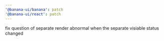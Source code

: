 ```yaml
---
'@banana-ui/banana': patch
'@banana-ui/react': patch
---
```


fix question of separate render abnormal when the separate visiable status changed

